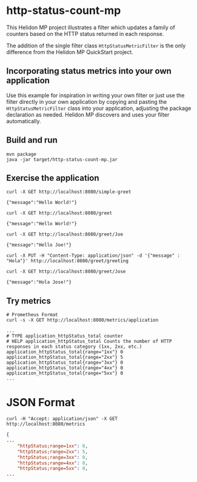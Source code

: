 # http-status-count-mp

This Helidon MP project illustrates a filter which updates a family of counters based on the HTTP status returned in each response.

The addition of the single filter class `HttpStatusMetricFilter` is the only difference from the Helidon MP QuickStart project.

## Incorporating status metrics into your own application
Use this example for inspiration in writing your own filter or just use the filter directly in your own application by copying and pasting the `HttpStatusMetricFilter` class into your application, adjusting the package declaration as needed. Helidon MP discovers and uses your filter automatically.

## Build and run

```shell
mvn package
java -jar target/http-status-count-mp.jar
```

## Exercise the application
```shell
curl -X GET http://localhost:8080/simple-greet
```
```listing
{"message":"Hello World!"}
```

```shell
curl -X GET http://localhost:8080/greet
```
```listing
{"message":"Hello World!"}
```
```shell
curl -X GET http://localhost:8080/greet/Joe
```
```listing
{"message":"Hello Joe!"}
```
```shell
curl -X PUT -H "Content-Type: application/json" -d '{"message" : "Hola"}' http://localhost:8080/greet/greeting

curl -X GET http://localhost:8080/greet/Jose
```
```listing
{"message":"Hola Jose!"}
```

## Try metrics
```shell
# Prometheus Format
curl -s -X GET http://localhost:8080/metrics/application
```

```listing
...
# TYPE application_httpStatus_total counter
# HELP application_httpStatus_total Counts the number of HTTP responses in each status category (1xx, 2xx, etc.)
application_httpStatus_total{range="1xx"} 0
application_httpStatus_total{range="2xx"} 5
application_httpStatus_total{range="3xx"} 0
application_httpStatus_total{range="4xx"} 0
application_httpStatus_total{range="5xx"} 0
...
```
# JSON Format

```shell
curl -H "Accept: application/json" -X GET http://localhost:8080/metrics
```
```json
{
...
    "httpStatus;range=1xx": 0,
    "httpStatus;range=2xx": 5,
    "httpStatus;range=3xx": 0,
    "httpStatus;range=4xx": 0,
    "httpStatus;range=5xx": 0,
...
